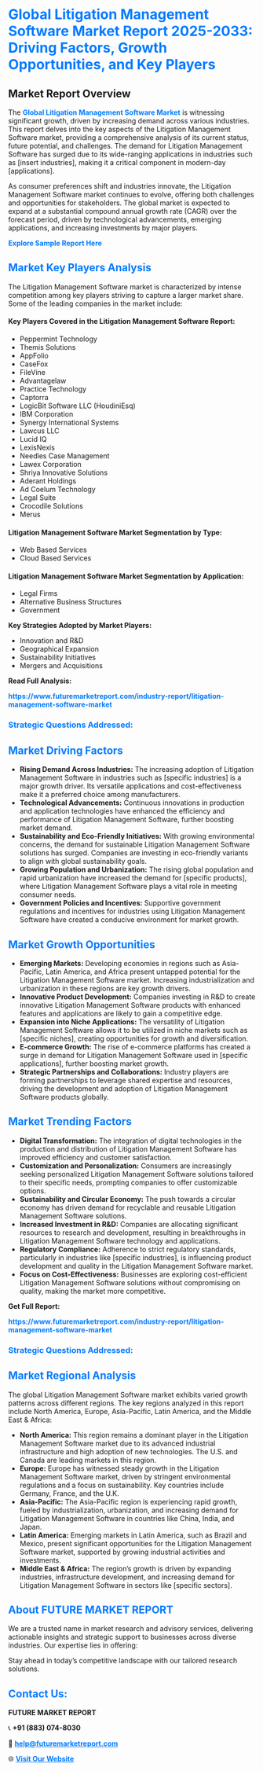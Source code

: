 <h1 style="color: #007BFF;">Global Litigation Management Software Market Report 2025-2033: Driving Factors, Growth Opportunities, and Key Players</h1>

<section id="overview">
<h2>Market Report Overview</h2>
<p>The <a href="https://www.futuremarketreport.com/industry-report/litigation-management-software-market" style="color: #007BFF; text-decoration: none;"><strong>Global Litigation Management Software Market</strong></a> is witnessing significant growth, driven by increasing demand across various industries. This report delves into the key aspects of the Litigation Management Software market, providing a comprehensive analysis of its current status, future potential, and challenges. The demand for Litigation Management Software has surged due to its wide-ranging applications in industries such as [insert industries], making it a critical component in modern-day [applications].</p>
<p>As consumer preferences shift and industries innovate, the Litigation Management Software market continues to evolve, offering both challenges and opportunities for stakeholders. The global market is expected to expand at a substantial compound annual growth rate (CAGR) over the forecast period, driven by technological advancements, emerging applications, and increasing investments by major players.</p>
</section>

<section id="overview">
<p><a href="https://www.futuremarketreport.com/request-sample/reportId=101373" style="color: #007BFF; text-decoration: none;"><strong>Explore Sample Report Here</strong></a></p>
</section>

<section id="key-players">
<h2 style="color: #007BFF;">Market Key Players Analysis</h2>
<p>The Litigation Management Software market is characterized by intense competition among key players striving to capture a larger market share. Some of the leading companies in the market include:</p>
<h4>Key Players Covered in the Litigation Management Software Report:</h4>
<ul><li>Peppermint Technology</li><li>Themis Solutions</li><li>AppFolio</li><li>CaseFox</li><li>FileVine</li><li>Advantagelaw</li><li>Practice Technology</li><li>Captorra</li><li>LogicBit Software LLC (HoudiniEsq)</li><li>IBM Corporation</li><li>Synergy International Systems</li><li>Lawcus LLC</li><li>Lucid IQ</li><li>LexisNexis</li><li>Needles Case Management</li><li>Lawex Corporation</li><li>Shriya Innovative Solutions</li><li>Aderant Holdings</li><li>Ad Coelum Technology</li><li>Legal Suite</li><li>Crocodile Solutions</li><li>Merus</li></ul>
<h4>Litigation Management Software Market Segmentation by Type:</h4>
<ul><li>Web Based Services</li><li>Cloud Based Services</li></ul>

<h4>Litigation Management Software Market Segmentation by Application:</h4>
<ul><li>Legal Firms</li><li>Alternative Business Structures</li><li>Government</li></ul>
<p><strong>Key Strategies Adopted by Market Players:</strong></p>
<ul>
<li>Innovation and R&D</li>
<li>Geographical Expansion</li>
<li>Sustainability Initiatives</li>
<li>Mergers and Acquisitions</li>
</ul>
</section>

<section>
<p><strong>Read Full Analysis: </strong></p><a href="https://www.futuremarketreport.com/industry-report/litigation-management-software-market" style="color: #007BFF; text-decoration: none;"><strong>https://www.futuremarketreport.com/industry-report/litigation-management-software-market</strong></a>
<h3 style="color: #007BFF;">Strategic Questions Addressed:</h3>
</section>

<section id="driving-factors">
<h2 style="color: #007BFF;">Market Driving Factors</h2>
<ul>
<li><strong>Rising Demand Across Industries:</strong> The increasing adoption of Litigation Management Software in industries such as [specific industries] is a major growth driver. Its versatile applications and cost-effectiveness make it a preferred choice among manufacturers.</li>
<li><strong>Technological Advancements:</strong> Continuous innovations in production and application technologies have enhanced the efficiency and performance of Litigation Management Software, further boosting market demand.</li>
<li><strong>Sustainability and Eco-Friendly Initiatives:</strong> With growing environmental concerns, the demand for sustainable Litigation Management Software solutions has surged. Companies are investing in eco-friendly variants to align with global sustainability goals.</li>
<li><strong>Growing Population and Urbanization:</strong> The rising global population and rapid urbanization have increased the demand for [specific products], where Litigation Management Software plays a vital role in meeting consumer needs.</li>
<li><strong>Government Policies and Incentives:</strong> Supportive government regulations and incentives for industries using Litigation Management Software have created a conducive environment for market growth.</li>
</ul>
</section>

<section id="growth-opportunities">
<h2 style="color: #007BFF;">Market Growth Opportunities</h2>
<ul>
<li><strong>Emerging Markets:</strong> Developing economies in regions such as Asia-Pacific, Latin America, and Africa present untapped potential for the Litigation Management Software market. Increasing industrialization and urbanization in these regions are key growth drivers.</li>
<li><strong>Innovative Product Development:</strong> Companies investing in R&D to create innovative Litigation Management Software products with enhanced features and applications are likely to gain a competitive edge.</li>
<li><strong>Expansion into Niche Applications:</strong> The versatility of Litigation Management Software allows it to be utilized in niche markets such as [specific niches], creating opportunities for growth and diversification.</li>
<li><strong>E-commerce Growth:</strong> The rise of e-commerce platforms has created a surge in demand for Litigation Management Software used in [specific applications], further boosting market growth.</li>
<li><strong>Strategic Partnerships and Collaborations:</strong> Industry players are forming partnerships to leverage shared expertise and resources, driving the development and adoption of Litigation Management Software products globally.</li>
</ul>
</section>

<section id="trending-factors">
<h2 style="color: #007BFF;">Market Trending Factors</h2>
<ul>
<li><strong>Digital Transformation:</strong> The integration of digital technologies in the production and distribution of Litigation Management Software has improved efficiency and customer satisfaction.</li>
<li><strong>Customization and Personalization:</strong> Consumers are increasingly seeking personalized Litigation Management Software solutions tailored to their specific needs, prompting companies to offer customizable options.</li>
<li><strong>Sustainability and Circular Economy:</strong> The push towards a circular economy has driven demand for recyclable and reusable Litigation Management Software solutions.</li>
<li><strong>Increased Investment in R&D:</strong> Companies are allocating significant resources to research and development, resulting in breakthroughs in Litigation Management Software technology and applications.</li>
<li><strong>Regulatory Compliance:</strong> Adherence to strict regulatory standards, particularly in industries like [specific industries], is influencing product development and quality in the Litigation Management Software market.</li>
<li><strong>Focus on Cost-Effectiveness:</strong> Businesses are exploring cost-efficient Litigation Management Software solutions without compromising on quality, making the market more competitive.</li>
</ul>
</section>

<section>
<p><strong>Get Full Report: </strong></p><a href="https://www.futuremarketreport.com/industry-report/litigation-management-software-market" style="color: #007BFF; text-decoration: none;"><strong>https://www.futuremarketreport.com/industry-report/litigation-management-software-market</strong></a>
<h3 style="color: #007BFF;">Strategic Questions Addressed:</h3>
</section>


<section id="regional-analysis">
<h2 style="color: #007BFF;">Market Regional Analysis</h2>
<p>The global Litigation Management Software market exhibits varied growth patterns across different regions. The key regions analyzed in this report include North America, Europe, Asia-Pacific, Latin America, and the Middle East & Africa:</p>
<ul>
<li><strong>North America:</strong> This region remains a dominant player in the Litigation Management Software market due to its advanced industrial infrastructure and high adoption of new technologies. The U.S. and Canada are leading markets in this region.</li>
<li><strong>Europe:</strong> Europe has witnessed steady growth in the Litigation Management Software market, driven by stringent environmental regulations and a focus on sustainability. Key countries include Germany, France, and the U.K.</li>
<li><strong>Asia-Pacific:</strong> The Asia-Pacific region is experiencing rapid growth, fueled by industrialization, urbanization, and increasing demand for Litigation Management Software in countries like China, India, and Japan.</li>
<li><strong>Latin America:</strong> Emerging markets in Latin America, such as Brazil and Mexico, present significant opportunities for the Litigation Management Software market, supported by growing industrial activities and investments.</li>
<li><strong>Middle East & Africa:</strong> The region’s growth is driven by expanding industries, infrastructure development, and increasing demand for Litigation Management Software in sectors like [specific sectors].</li>
</ul>
</section>

<footer>
<h2 style="color: #007BFF;">About FUTURE MARKET REPORT</h2>
<p>We are a trusted name in market research and advisory services, delivering actionable insights and strategic support to businesses across diverse industries. Our expertise lies in offering:</p>

<p>Stay ahead in today’s competitive landscape with our tailored research solutions.</p>

<h2 style="color: #007BFF;">Contact Us:</h2>
<p><strong>FUTURE MARKET REPORT</strong></p>
<p>📞 <strong>+91 (883) 074-8030</strong></p>
<p>📧 <strong><a href="mailto:help@futuremarketreport.com" style="color: #007BFF;">help@futuremarketreport.com</a></strong></p>
<p>🌐 <strong><a href="https://www.futuremarketreport.com/" style="color: #007BFF;">Visit Our Website</a></strong></p>
</footer>